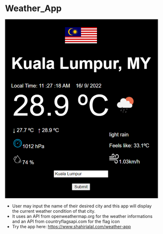 # Weather_App

<a href="https://www.shahirjalal.com/weather-app" target="_blank" rel="noreferrer"><img src="https://github.com/ShahirJalal/Weather_App/raw/main/WeatherAppResult.png" alt="First Look" /></a>

- User may input the name of their desired city and this app will display the current weather condition of that city.
- It uses an API from openweathermap.org for the weather informations and an API from countryflagsapi.com for the flag icon
- Try the app here: https://www.shahirjalal.com/weather-app
